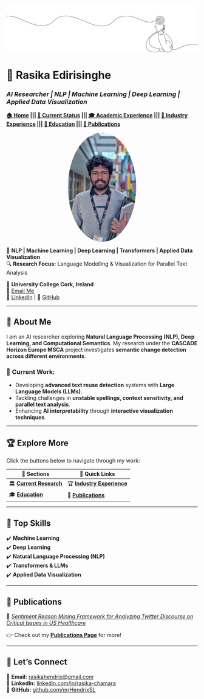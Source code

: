 ![Top Banner](assets/img/topper.jpg)

# 🧠 Rasika Edirisinghe  
### *AI Researcher | NLP | Machine Learning | Deep Learning | Applied Data Visualization*  

**[🏠 Home](index.md) ||| [📌 Current Status](current_status.md) ||| [🎓 Academic Experience](academic_experience.md) ||| [💼 Industry Experience](industry_experience.md) ||| [📘 Education](education.md) ||| [📄 Publications](publications.md)**  

<img src="assets/img/headshot.jpg" alt="Rasika Edirisinghe" width="180" style="border-radius: 50%; display: block; margin: auto;">

🚀 **NLP | Machine Learning | Deep Learning | Transformers | Applied Data Visualization**  
🔍 **Research Focus:** Language Modelling & Visualization for Parallel Text Analysis  

📍 **University College Cork, Ireland**  
📧 [Email Me](mailto:rasikahendrix@gmail.com)  
🔗 [LinkedIn](https://www.linkedin.com/in/rasika-chamara/) | 📂 [GitHub](https://github.com/mrHendrixSL/)  

---

## 🔬 **About Me**  
I am an AI researcher exploring **Natural Language Processing (NLP), Deep Learning, and Computational Semantics**. My research under the **CASCADE Horizon Europe MSCA** project investigates **semantic change detection across different environments**.  

### 📌 **Current Work:**
- Developing **advanced text reuse detection** systems with **Large Language Models (LLMs)**.
- Tackling challenges in **unstable spellings, context sensitivity, and parallel text analysis**.
- Enhancing **AI interpretability** through **interactive visualization techniques**.

---

## 🏆 **Explore More**
Click the buttons below to navigate through my work:

| 📌 **Sections**  | 🔗 **Quick Links** |
|----------------|----------------|
| 🏛 **[Current Research](current_status.md)** | 🏆 **[Industry Experience](industry_jobs.md)** |
| 🎓 **[Education](education.md)** | 📄 **[Publications](publications.md)** |

---

## 🚀 **Top Skills**
✔️ **Machine Learning**  
✔️ **Deep Learning**  
✔️ **Natural Language Processing (NLP)**  
✔️ **Transformers & LLMs**  
✔️ **Applied Data Visualization**  

---

## 📄 **Publications**
📖 *[Sentiment Reason Mining Framework for Analyzing Twitter Discourse on Critical Issues in US Healthcare](https://ieeexplore.ieee.org/document/10215010)*  

👉 Check out my **[Publications Page](publications.md)** for more!

---

## 📩 **Let’s Connect**
📧 **Email:** [rasikahendrix@gmail.com](mailto:rasikahendrix@gmail.com)  
💼 **LinkedIn:** [linkedin.com/in/rasika-chamara](https://www.linkedin.com/in/rasika-chamara/)  
📂 **GitHub:** [github.com/mrHendrixSL](https://github.com/mrHendrixSL/)  
